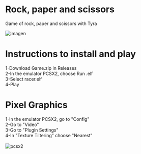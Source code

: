 # Rock, paper and scissors
Game of rock, paper and scissors with Tyra

![imagen](https://user-images.githubusercontent.com/104105647/188333719-b188f727-53c0-423f-9522-f0049c17bbb4.png)

# Instructions to install and play

1-Download Game.zip in Releases
<br />
2-In the emulator PCSX2, choose Run .elf
<br />
3-Select racer.elf
<br />
4-Play

# Pixel Graphics

1-In the emulator PCSX2, go to "Config" <br />
2-Go to "Video"  <br />
3-Go to "Plugin Settings"  <br />
4-In "Texture Tiltering" choose "Nearest" <br /> <br />
![pcsx2](https://user-images.githubusercontent.com/104105647/188336292-c6aad2c3-3b79-44f9-b2ba-fdf018c6362c.png)
